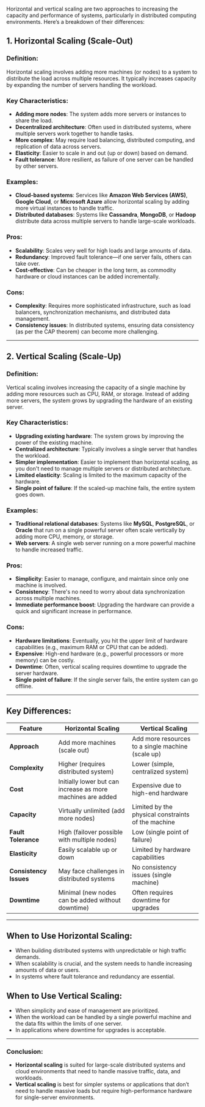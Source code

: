 Horizontal and vertical scaling are two approaches to increasing the capacity and performance of systems, particularly in distributed computing environments. Here’s a breakdown of their differences:

## 1. **Horizontal Scaling (Scale-Out)**

### Definition:
Horizontal scaling involves adding more machines (or nodes) to a system to distribute the load across multiple resources. It typically increases capacity by expanding the number of servers handling the workload.

### Key Characteristics:
- **Adding more nodes**: The system adds more servers or instances to share the load.
- **Decentralized architecture**: Often used in distributed systems, where multiple servers work together to handle tasks.
- **More complex**: May require load balancing, distributed computing, and replication of data across servers.
- **Elasticity**: Easier to scale in and out (up or down) based on demand.
- **Fault tolerance**: More resilient, as failure of one server can be handled by other servers.
  
### Examples:
- **Cloud-based systems**: Services like **Amazon Web Services (AWS)**, **Google Cloud**, or **Microsoft Azure** allow horizontal scaling by adding more virtual instances to handle traffic.
- **Distributed databases**: Systems like **Cassandra**, **MongoDB**, or **Hadoop** distribute data across multiple servers to handle large-scale workloads.
  
### Pros:
- **Scalability**: Scales very well for high loads and large amounts of data.
- **Redundancy**: Improved fault tolerance—if one server fails, others can take over.
- **Cost-effective**: Can be cheaper in the long term, as commodity hardware or cloud instances can be added incrementally.
  
### Cons:
- **Complexity**: Requires more sophisticated infrastructure, such as load balancers, synchronization mechanisms, and distributed data management.
- **Consistency issues**: In distributed systems, ensuring data consistency (as per the CAP theorem) can become more challenging.

---

## 2. **Vertical Scaling (Scale-Up)**

### Definition:
Vertical scaling involves increasing the capacity of a single machine by adding more resources such as CPU, RAM, or storage. Instead of adding more servers, the system grows by upgrading the hardware of an existing server.

### Key Characteristics:
- **Upgrading existing hardware**: The system grows by improving the power of the existing machine.
- **Centralized architecture**: Typically involves a single server that handles the workload.
- **Simpler implementation**: Easier to implement than horizontal scaling, as you don't need to manage multiple servers or distributed architecture.
- **Limited elasticity**: Scaling is limited to the maximum capacity of the hardware.
- **Single point of failure**: If the scaled-up machine fails, the entire system goes down.
  
### Examples:
- **Traditional relational databases**: Systems like **MySQL**, **PostgreSQL**, or **Oracle** that run on a single powerful server often scale vertically by adding more CPU, memory, or storage.
- **Web servers**: A single web server running on a more powerful machine to handle increased traffic.
  
### Pros:
- **Simplicity**: Easier to manage, configure, and maintain since only one machine is involved.
- **Consistency**: There's no need to worry about data synchronization across multiple machines.
- **Immediate performance boost**: Upgrading the hardware can provide a quick and significant increase in performance.

### Cons:
- **Hardware limitations**: Eventually, you hit the upper limit of hardware capabilities (e.g., maximum RAM or CPU that can be added).
- **Expensive**: High-end hardware (e.g., powerful processors or more memory) can be costly.
- **Downtime**: Often, vertical scaling requires downtime to upgrade the server hardware.
- **Single point of failure**: If the single server fails, the entire system can go offline.

---

## Key Differences:

| Feature              | Horizontal Scaling                    | Vertical Scaling                      |
|----------------------|---------------------------------------|---------------------------------------|
| **Approach**          | Add more machines (scale out)         | Add more resources to a single machine (scale up) |
| **Complexity**        | Higher (requires distributed system)  | Lower (simple, centralized system)    |
| **Cost**              | Initially lower but can increase as more machines are added | Expensive due to high-end hardware    |
| **Capacity**          | Virtually unlimited (add more nodes)  | Limited by the physical constraints of the machine |
| **Fault Tolerance**   | High (failover possible with multiple nodes) | Low (single point of failure)         |
| **Elasticity**        | Easily scalable up or down            | Limited by hardware capabilities      |
| **Consistency Issues**| May face challenges in distributed systems | No consistency issues (single machine) |
| **Downtime**          | Minimal (new nodes can be added without downtime) | Often requires downtime for upgrades  |

---

## When to Use Horizontal Scaling:
- When building distributed systems with unpredictable or high traffic demands.
- When scalability is crucial, and the system needs to handle increasing amounts of data or users.
- In systems where fault tolerance and redundancy are essential.

## When to Use Vertical Scaling:
- When simplicity and ease of management are prioritized.
- When the workload can be handled by a single powerful machine and the data fits within the limits of one server.
- In applications where downtime for upgrades is acceptable.

---

### Conclusion:
- **Horizontal scaling** is suited for large-scale distributed systems and cloud environments that need to handle massive traffic, data, and workloads.
- **Vertical scaling** is best for simpler systems or applications that don’t need to handle massive loads but require high-performance hardware for single-server environments.